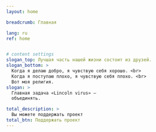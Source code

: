 ```yaml
---
layout: home

breadcrumb: Главная

lang: ru
ref: home


# content settings
slogan_top: Лучшая часть нашей жизни состоит из друзей.
slogan_bottom: >
  Когда я делаю добро, я чувствую себя хорошо. <br>
  Когда я поступаю плохо, я чувствую себя плохо. <br>
  Вот моя религия.
slogan: >
  Главная задача «Lincoln virus» —
  объединять.

total_description: >
  Вы можете поддержать проект
total_btn: Поддержать проект
---
```



